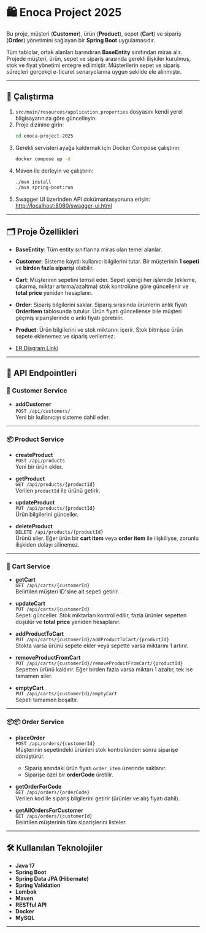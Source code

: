 # 🛍️ Enoca Project 2025

Bu proje, müşteri (**Customer**), ürün (**Product**), sepet (**Cart**) ve sipariş (**Order**) yönetimini sağlayan bir **Spring Boot** uygulamasıdır.

Tüm tablolar, ortak alanları barındıran **BaseEntity** sınıfından miras alır. Projede müşteri, ürün, sepet ve sipariş arasında gerekli ilişkiler kurulmuş, stok ve fiyat yönetimi entegre edilmiştir. Müşterilerin sepet ve sipariş süreçleri gerçekçi e-ticaret senaryolarına uygun şekilde ele alınmıştır.

---

## 🚀 Çalıştırma

1. `src/main/resources/application.properties` dosyasını kendi yerel bilgisayarınıza göre güncelleyin.
2. Proje dizinine girin:
   ```bash
   cd enoca-project-2025
   ```
3. Gerekli servisleri ayağa kaldırmak için Docker Compose çalıştırın:
   ```bash
   docker compose up -d
   ```
4. Maven ile derleyin ve çalıştırın:
   ```bash
   ./mvn install
   ./mvn spring-boot:run
   ```
5. Swagger UI üzerinden API dokümantasyonuna erişin:  
   [http://localhost:8080/swagger-ui.html](http://localhost:8080/swagger-ui.html)

---

## 🗂️ Proje Özellikleri

- **BaseEntity**: Tüm entity sınıflarına miras olan temel alanlar.
- **Customer**: Sisteme kayıtlı kullanıcı bilgilerini tutar. Bir müşterinin **1 sepeti** ve **birden fazla siparişi** olabilir.
- **Cart**: Müşterinin sepetini temsil eder. Sepet içeriği her işlemde (ekleme, çıkarma, miktar artırma/azaltma) stok kontrolüne göre güncellenir ve **total price** yeniden hesaplanır.
- **Order**: Sipariş bilgilerini saklar. Sipariş sırasında ürünlerin anlık fiyatı **OrderItem** tablosunda tutulur. Ürün fiyatı güncellense bile müşteri geçmiş siparişlerinde o anki fiyatı görebilir.
- **Product**: Ürün bilgilerini ve stok miktarını içerir. Stok bitmişse ürün sepete eklenemez ve sipariş verilemez.

- [ER Diagram Linki](https://miro.com/welcomeonboard/MWJlekVzdFRESDJzY0JFQ3F0SzF6dlZCbFVOenQ1T0k2QWd3cjlUWUQ3bDUzQTk2UTJDVmZFY1FUdHZ3SzFqdytLd0tYYlRmKzZPVDJicWM0NWdHTit6ZmFVeHpMUmRZcGJ2Vm9iNVRsMEpuRG5DYlhkMk81TXU2TnpjZ2pzYUZ0R2lncW1vRmFBVnlLcVJzTmdFdlNRPT0hdjE=?share_link_id=217030894572)

---

## 📌 API Endpointleri

### 👤 Customer Service

- **addCustomer**  
  `POST /api/customers/`  
  Yeni bir kullanıcıyı sisteme dahil eder.

---

### 📦 Product Service

- **createProduct**  
  `POST /api/products`  
  Yeni bir ürün ekler.

- **getProduct**  
  `GET /api/products/{productId}`  
  Verilen `productId` ile ürünü getirir.

- **updateProduct**  
  `PUT /api/products/{productId}`  
  Ürün bilgilerini günceller.

- **deleteProduct**  
  `DELETE /api/products/{productId}`  
  Ürünü siler. Eğer ürün bir **cart item** veya **order item** ile ilişkiliyse, zorunlu ilişkiden dolayı silinemez.

---

### 🛒 Cart Service

- **getCart**  
  `GET /api/carts/{customerId}`  
  Belirtilen müşteri ID'sine ait sepeti getirir.

- **updateCart**  
  `PUT /api/carts/{customerId}`  
  Sepeti günceller. Stok miktarları kontrol edilir, fazla ürünler sepetten düşülür ve **total price** yeniden hesaplanır.

- **addProductToCart**  
  `PUT /api/carts/{customerId}/addProductToCart/{productId}`  
  Stokta varsa ürünü sepete ekler veya sepette varsa miktarını 1 artırır.

- **removeProductFromCart**  
  `PUT /api/carts/{customerId}/removeProductFromCart/{productId}`  
  Sepetten ürünü kaldırır. Eğer birden fazla varsa miktarı 1 azaltır, tek ise tamamen siler.

- **emptyCart**  
  `PUT /api/carts/{customerId}/emptyCart`  
  Sepeti tamamen boşaltır.

---

### 📦📦 Order Service

- **placeOrder**  
  `POST /api/orders/{customerId}`  
  Müşterinin sepetindeki ürünleri stok kontrolünden sonra siparişe dönüştürür.

  - Sipariş anındaki ürün fiyatı `order item` üzerinde saklanır.
  - Siparişe özel bir **orderCode** üretilir.

- **getOrderForCode**  
  `GET /api/orders/{orderCode}`  
  Verilen kod ile sipariş bilgilerini getirir (ürünler ve alış fiyatı dahil).

- **getAllOrdersForCustomer**  
  `GET /api/orders/{customerId}`  
  Belirtilen müşterinin tüm siparişlerini listeler.

---

## 🛠️ Kullanılan Teknolojiler

- **Java 17**
- **Spring Boot**
- **Spring Data JPA (Hibernate)**
- **Spring Validation**
- **Lombok**
- **Maven**
- **RESTful API**
- **Docker**
- **MySQL**

---
